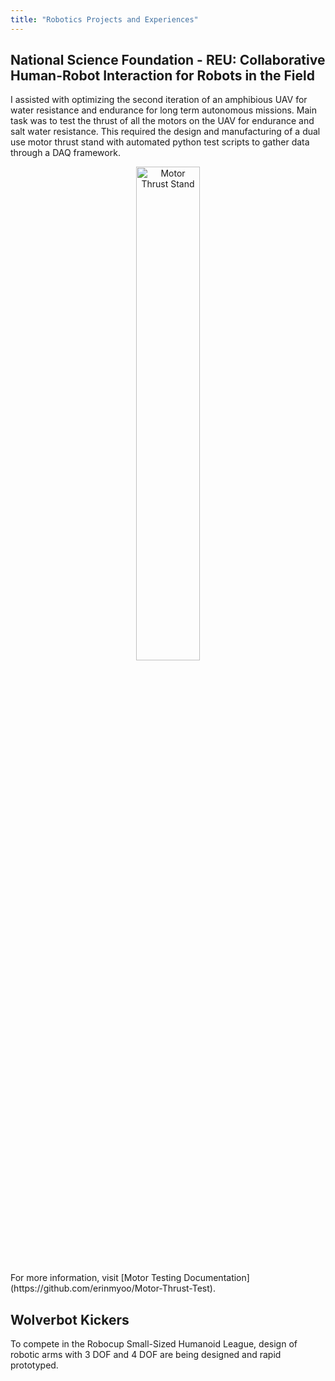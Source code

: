 ```yaml
---
title: "Robotics Projects and Experiences"
---
```


## National Science Foundation - REU: Collaborative Human-Robot Interaction for Robots in the Field
I assisted with optimizing the second iteration of an amphibious UAV for water resistance and endurance for long term autonomous missions. Main task was to test the thrust of all the motors on the UAV for endurance and salt water resistance. This required the design and manufacturing of a dual use motor thrust stand with automated python test scripts to gather data through a DAQ framework.
<p align="center">
  <img alt="Motor Thrust Stand" src="/../portfolio-images/MotorThrustStand.png" width="45%">
</p>
For more information, visit [Motor Testing Documentation](https://github.com/erinmyoo/Motor-Thrust-Test).

## Wolverbot Kickers
To compete in the Robocup Small-Sized Humanoid League, design of robotic arms with 3 DOF and 4 DOF are being designed and rapid prototyped.
